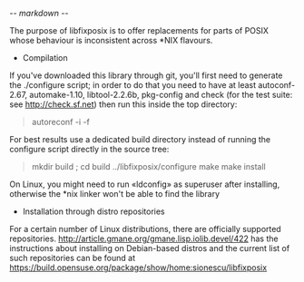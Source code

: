 -*- markdown -*-

The purpose of libfixposix is to offer replacements for parts of POSIX
whose behaviour is inconsistent across *NIX flavours.

* Compilation

If you've downloaded this library through git, you'll first need to
generate the ./configure script; in order to do that you need to have
at least autoconf-2.67, automake-1.10, libtool-2.2.6b, pkg-config and check (for
the test suite: see http://check.sf.net) then run this inside the top
directory:
> autoreconf -i -f

For best results use a dedicated build directory instead of running
the configure script directly in the source tree:
> mkdir build ; cd build
> ../libfixposix/configure
> make
> make install

On Linux, you might need to run «ldconfig» as superuser after
installing, otherwise the *nix linker won't be able to find the library

* Installation through distro repositories

For a certain number of Linux distributions, there are officially
supported repositories.
http://article.gmane.org/gmane.lisp.iolib.devel/422 has the
instructions about installing on Debian-based distros and the current
list of such repositories can be found at
https://build.opensuse.org/package/show/home:sionescu/libfixposix
